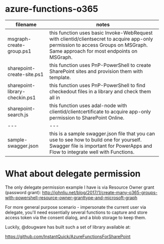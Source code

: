 # azure-functions-o365

filename | notes
---      | ---
msgraph-create-group.ps1 | this function uses basic Invoke-WebRequest with clientid/clientsecret to acquire app-only permission to access Groups on MSGraph.  Same approach for most endpoints on MSGraph.
sharepoint-create-site.ps1 | this function uses PnP-PowerShell to create SharePoint sites and provision them with template.
sharepoint-library-checkin.ps1 | this function uses PnP-PowerShell to find checkedout files in a library and check them all in
sharepoint-search.js | this function uses adal-node with clientid/clientcertificate to acquire app-only permission to SharePoint Online.
---      | ---
sample-swagger.json | this is a sample swagger.json file that you can use to see how to build one for yourself.  Swagger file is important for PowerApps and Flow to integrate well with Functions.

# What about delegate permission

The only delegate permission example I have is via Resource Owner grant (password grant): 
http://johnliu.net/blog/2017/1/create-many-o365-groups-with-powershell-resource-owner-granttype-and-microsoft-graph

For more general purpose scenario - impersonate the current user via delegate, you'll need essentially several functions to capture and store access token via the consent dialog, and a blob storage to keep them.

Luckily, @dougware has built such a set of library available at:

https://github.com/InstantQuick/AzureFunctionsForSharePoint
